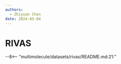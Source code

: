 ```yaml
---
authors:
  - Zhiyuan Chen
date: 2024-05-04
---
```


# RIVAS

--8<-- "multimolecule/datasets/rivas/README.md:21:"
